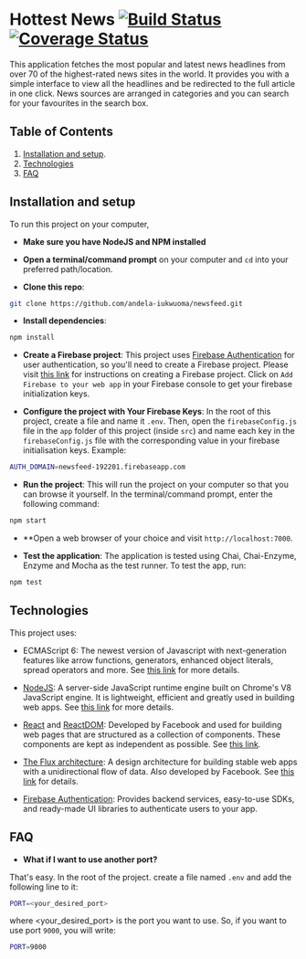 # Hottest News    [![Build Status](https://travis-ci.org/andela-iukwuoma/newsfeed.svg?branch=master)](https://travis-ci.org/andela-iukwuoma/newsfeed) [![Coverage Status](https://coveralls.io/repos/github/andela-iukwuoma/newsfeed/badge.svg?branch=ft-write-unit-tests-144580237)](https://coveralls.io/github/andela-iukwuoma/newsfeed?branch=ft-write-unit-tests-144580237)

This application fetches the most popular and latest news headlines from over 70 of the highest-rated news sites in the world. It provides you with a simple interface to view all the headlines and be redirected to the full article in one click. News sources are arranged in categories and you can search for your favourites in the search box.

## Table of Contents

  1. [Installation and setup](#installation-and-setup).
  1. [Technologies](#technologies)
  1. [FAQ](#faq)

## Installation and setup

To run this project on your computer,
- **Make sure you have NodeJS and NPM installed**

- **Open a terminal/command prompt** on your computer and `cd` into your preferred path/location.

- **Clone this repo**:

```bash
git clone https://github.com/andela-iukwuoma/newsfeed.git
```

- **Install dependencies**:

```bash
npm install
```

- **Create a Firebase project**: This project uses [Firebase Authentication](https://firebase.google.com/docs/auth/) for user authentication, so you'll need to create a 
Firebase project. Please visit [this link](https://firebase.google.com/docs/web/setup) for instructions on creating 
a Firebase project. Click on `Add Firebase to your web app` in your Firebase console to get your firebase initialization keys.

- **Configure the project with Your Firebase Keys**: In the root of this project, create a file
and name it `.env`. Then, open the `firebaseConfig.js` file in the `app` folder of this project (inside `src`) and name each key in the `firebaseConfig.js` file with the corresponding value in your firebase initialisation keys. Example:

```bash
AUTH_DOMAIN=newsfeed-192201.firebaseapp.com
```

- **Run the project**: This will run the project on your computer so that you can browse it yourself. In the 
terminal/command prompt, enter the following command:

```bash
npm start
```

- **Open a web browser of your choice and visit `http://localhost:7000`. 

- **Test the application**: The application is tested using Chai, Chai-Enzyme, Enzyme and Mocha as the test runner. To test the app, run:

```bash
npm test
```

## Technologies

This project uses:
- ECMAScript 6: The newest version of Javascript with 
next-generation features like arrow functions, generators, enhanced object literals, 
spread operators and more. See [this link](https://en.wikipedia.org/wiki/ECMAScript) for more details.

- [NodeJS](https://nodejs.org): A server-side JavaScript runtime engine built 
on Chrome's V8 JavaScript engine. It is lightweight, efficient and greatly used in building 
web apps. See [this link](https://nodejs.org) for more details.

- [React](https://facebook.github.io/react/) and [ReactDOM](https://facebook.github.io/react/docs/react-dom.html): 
Developed by Facebook and used for building web pages that are structured as a collection of 
components. These components are kept as independent as possible. See [this link](https://facebook.github.io/react/).

- [The Flux architecture](https://facebook.github.io/flux/): A design architecture for building stable 
web apps with a unidirectional flow of data. Also developed by Facebook. See [this link](https://facebook.github.io/flux/) 
for details.

- [Firebase Authentication](https://firebase.google.com/): Provides backend services, easy-to-use SDKs, and ready-made UI libraries to authenticate users to your app.

## FAQ

- **What if I want to use another port?**

That's easy. In the root of the project. create a file named `.env` and add the following line to it:

```bash
PORT=<your_desired_port>
```

where <your\_desired\_port> is the port you want to use. So, if you want to use port `9000`, you will write:

```bash
PORT=9000
```